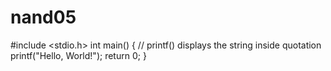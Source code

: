 # nand05

#include <stdio.h>
int main()
{ // printf() displays the string inside quotation 
printf("Hello, World!");
return 0; 
}
